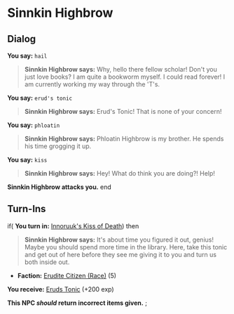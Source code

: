 # Sinnkin Highbrow
## Dialog

**You say:** `hail`



>**Sinnkin Highbrow says:** Why, hello there fellow scholar!  Don't you just love books?  I am quite a bookworm myself.  I could read forever!  I am currently working my way through the 'T's.

**You say:** `erud's tonic`



>**Sinnkin Highbrow says:** Erud's Tonic! That is none of your concern!

**You say:** `phloatin`



>**Sinnkin Highbrow says:** Phloatin Highbrow is my brother. He spends his time grogging it up.

**You say:** `kiss`



>**Sinnkin Highbrow says:** Hey! What do think you are doing?! Help!


**Sinnkin Highbrow attacks you.**
end

## Turn-Ins




if( **You turn in:** [Innoruuk's Kiss of Death](/item/13121)) then


>**Sinnkin Highbrow says:** It's about time you figured it out, genius! Maybe you should spend more time in the library. Here, take this tonic and get out of here before they see me giving it to you and turn us both inside out.





* __Faction:__ [Erudite Citizen (Race)](/faction/694) (5)


 **You receive:**  [Eruds Tonic](/item/13118) (+200 exp)

**This NPC *should* return incorrect items given.**
;

